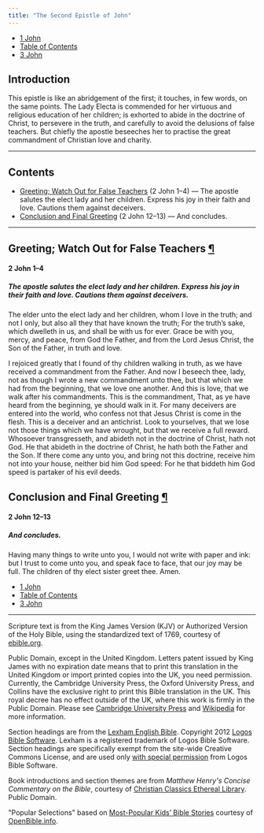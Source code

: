 ```yaml
---
title: "The Second Epistle of John"
---
```


<ul class="nav my-3">
  <li class="nav-item"><a class="nav-link" href="./1-john.html">1 John</a></li>
  <li class="nav-item"><a class="nav-link" href="./">Table of Contents</a></li>
  <li class="nav-item"><a class="nav-link" href="./3-john.html">3 John</a></li>
</ul>

<h2 id="introduction">Introduction</h2>

This epistle is like an abridgement of the first; it touches, in few words, on the same points. The Lady Electa is commended for her virtuous and religious education of her children; is exhorted to abide in the doctrine of Christ, to persevere in the truth, and carefully to avoid the delusions of false teachers. But chiefly the apostle beseeches her to practise the great commandment of Christian love and charity.

-----



## Contents

- [Greeting; Watch Out for False Teachers](#greeting-16) (2 John 1–4) — The apostle salutes the elect lady and her children. Express his joy in their faith and love. Cautions them against deceivers.
- [Conclusion and Final Greeting](#conclusion-and-final-greeting) (2 John 12–13) — And concludes.

-----

<h2 class="heading" id="greeting-16">Greeting; Watch Out for False Teachers <a class="marker" href="#greeting-16">¶</a></h2>

<h4 class="passage">2 John 1–4</h4>

<h5 class="themes">The apostle salutes the elect lady and her children. Express his joy in their faith and love. Cautions them against deceivers.</h5>

<p>The elder unto the elect lady and her children, whom I love in the truth; and not I only, but also all they that have known the truth; For the truth’s sake, which dwelleth in us, and shall be with us for ever. Grace be with you, mercy, and peace, from God the Father, and from the Lord Jesus Christ, the Son of the Father, in truth and love.</p>

<p>I rejoiced greatly that I found of thy children walking in truth, as we have received a commandment from the Father. And now I beseech thee, lady, not as though I wrote a new commandment unto thee, but that which we had from the beginning, that we love one another. And this is love, that we walk after his commandments. This is the commandment, That, as ye have heard from the beginning, ye should walk in it. For many deceivers are entered into the world, who confess not that Jesus Christ is come in the flesh. This is a deceiver and an antichrist. Look to yourselves, that we lose not those things which we have wrought, but that we receive a full reward. Whosoever transgresseth, and abideth not in the doctrine of Christ, hath not God. He that abideth in the doctrine of Christ, he hath both the Father and the Son. If there come any unto you, and bring not this doctrine, receive him not into your house, neither bid him God speed: For he that biddeth him God speed is partaker of his evil deeds.</p>

<h2 class="heading" id="conclusion-and-final-greeting">Conclusion and Final Greeting <a class="marker" href="#conclusion-and-final-greeting">¶</a></h2>

<h4 class="passage">2 John 12–13</h4>

<h5 class="themes">And concludes.</h5>

<p>Having many things to write unto you, I would not write with paper and ink: but I trust to come unto you, and speak face to face, that our joy may be full. The children of thy elect sister greet thee. Amen.</p>

<ul class="nav my-3">
  <li class="nav-item"><a class="nav-link" href="./1-john.html">1 John</a></li>
  <li class="nav-item"><a class="nav-link" href="./">Table of Contents</a></li>
  <li class="nav-item"><a class="nav-link" href="./3-john.html">3 John</a></li>
</ul>

---

<div class="small-print">

<p>Scripture text is from the King James Version (KJV) or Authorized Version of
the Holy Bible, using the standardized text of 1769, courtesy of <a
href="https://ebible.org/kjv/">ebible.org</a>.</p>

<p>Public Domain, except in the United Kingdom. Letters patent issued by King
James with no expiration date means that to print this translation in the
United Kingdom or import printed copies into the UK, you need
permission. Currently, the Cambridge University Press, the Oxford University
Press, and Collins have the exclusive right to print this Bible translation in
the UK. This royal decree has no effect outside of the UK, where this work is
firmly in the Public Domain. Please see
<a href="http://www.cambridge.org/about-us/who-we-are/queens-printers-patent">Cambridge University Press</a>
and <a href="https://en.wikipedia.org/wiki/King_James_Version#Copyright_status">Wikipedia</a>
for more information.</p>

<p>Section headings are from the
<a href="http://LexhamEnglishBible.com">Lexham English Bible</a>.
Copyright 2012 <a href="http://logos.com">Logos Bible Software</a>. Lexham is a
registered trademark of Logos Bible Software. Section headings are specifically
exempt from the site-wide Creative Commons License, and are used only
<a href="http://lexhamenglishbible.com/license/">with special permission</a> from
Logos Bible Software.</p>

<p>Book introductions and section themes are from <cite>Matthew Henry's Concise
Commentary on the Bible</cite>, courtesy of
<a href="https://www.ccel.org/ccel/henry/mhcc">Christian Classics Ethereal Library</a>.
Public Domain.</p>

<p>"Popular Selections" based on <a href="https://www.openbible.info/labs/kids-bible-stories/">Most-Popular Kids’ Bible Stories</a> courtesy of <a href="https://www.openbible.info/">OpenBible.info</a>.</p>

</div>